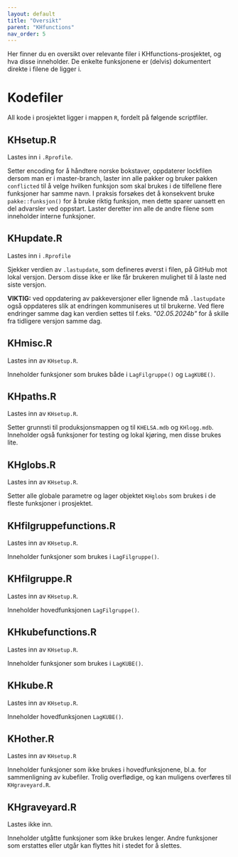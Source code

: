 ```yaml
---
layout: default
title: "Oversikt" 
parent: "KHfunctions"
nav_order: 5
---
```


Her finner du en oversikt over relevante filer i KHfunctions-prosjektet, og hva disse inneholder. De enkelte funksjonene er (delvis) dokumentert direkte i filene de ligger i. 

# Kodefiler

All kode i prosjektet ligger i mappen `R`, fordelt på følgende scriptfiler. 

## KHsetup.R
Lastes inn i `.Rprofile`.

Setter encoding for å håndtere norske bokstaver, oppdaterer lockfilen dersom man er i master-branch, laster inn alle pakker og bruker pakken `conflicted` til å velge hvilken funksjon som skal brukes i de tilfellene flere funksjoner har samme navn. I praksis forsøkes det å konsekvent bruke `pakke::funksjon()` for å bruke riktig funksjon, men dette sparer uansett en del advarsler ved oppstart. Laster deretter inn alle de andre filene som inneholder interne funksjoner.

## KHupdate.R
Lastes inn i `.Rprofile`

Sjekker verdien av `.lastupdate`, som defineres øverst i filen, på GitHub mot lokal versjon. Dersom disse ikke er like får brukeren mulighet til å laste ned siste versjon. 

**VIKTIG:** ved oppdatering av pakkeversjoner eller lignende må `.lastupdate` også oppdateres slik at endringen kommuniseres ut til brukerne. Ved flere endringer samme dag kan verdien settes til f.eks. *"02.05.2024b"* for å skille fra tidligere versjon samme dag.

## KHmisc.R
Lastes inn av `KHsetup.R`.

Inneholder funksjoner som brukes både i `LagFilgruppe()` og `LagKUBE()`.

## KHpaths.R
Lastes inn av `KHsetup.R`.

Setter grunnsti til produksjonsmappen og til `KHELSA.mdb` og `KHlogg.mdb`. Inneholder også funksjoner for testing og lokal kjøring, men disse brukes lite. 

## KHglobs.R
Lastes inn av `KHsetup.R`.

Setter alle globale parametre og lager objektet `KHglobs` som brukes i de fleste funksjoner i prosjektet. 

## KHfilgruppefunctions.R
Lastes inn av `KHsetup.R`.

Inneholder funksjoner som brukes i `LagFilgruppe()`. 

## KHfilgruppe.R
Lastes inn av `KHsetup.R`.

Inneholder hovedfunksjonen `LagFilgruppe()`.

## KHkubefunctions.R
Lastes inn av `KHsetup.R`.

Inneholder funksjoner som brukes i `LagKUBE()`.

## KHkube.R
Lastes inn av `KHsetup.R`.

Inneholder hovedfunksjonen `LagKUBE()`.

## KHother.R
Lastes inn av `KHsetup.R`

Inneholder funksjoner som ikke brukes i hovedfunksjonene, bl.a. for sammenligning av kubefiler. Trolig overflødige, og kan muligens overføres til `KHgraveyard.R`. 

## KHgraveyard.R
Lastes ikke inn. 

Inneholder utgåtte funksjoner som ikke brukes lenger. Andre funksjoner som erstattes eller utgår kan flyttes hit i stedet for å slettes. 